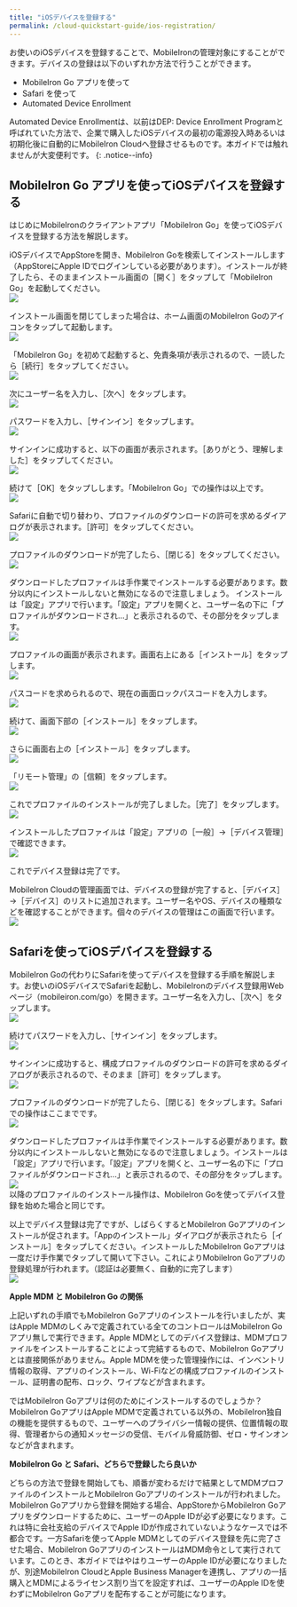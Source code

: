 ```yaml
---
title: "iOSデバイスを登録する"
permalink: /cloud-quickstart-guide/ios-registration/
---
```

お使いのiOSデバイスを登録することで、MobileIronの管理対象にすることができます。デバイスの登録は以下のいずれか方法で行うことができます。
- MobileIron Go アプリを使って
- Safari を使って
- Automated Device Enrollment

Automated Device Enrollmentは、以前はDEP: Device Enrollment Programと呼ばれていた方法で、企業で購入したiOSデバイスの最初の電源投入時あるいは初期化後に自動的にMobileIron Cloudへ登録させるものです。本ガイドでは触れませんが大変便利です。
{: .notice--info}

## MobileIron Go アプリを使ってiOSデバイスを登録する

はじめにMobileIronのクライアントアプリ「MobileIron Go」を使ってiOSデバイスを登録する方法を解説します。

iOSデバイスでAppStoreを開き、MobileIron Goを検索してインストールします（AppStoreにApple IDでログインしている必要があります）。インストールが終了したら、そのままインストール画面の［開く］をタップして「MobileIron Go」を起動してください。  
![](/assets/cloud-quickstart-guide/images/3E68E195-6450-428F-9143-2FA84C9D2028.png)

インストール画面を閉じてしまった場合は、ホーム画面のMobileIron Goのアイコンをタップして起動します。  
![](/assets/cloud-quickstart-guide/images/342969C0-7C33-43C4-B340-B18EC389A747.png)

「MobileIron Go」を初めて起動すると、免責条項が表示されるので、一読したら［続行］をタップしてください。  
![](/assets/cloud-quickstart-guide/images/9382F4ED-B27B-44D6-B183-49BE9B97DE95.png)

次にユーザー名を入力し、［次へ］をタップします。  
![](/assets/cloud-quickstart-guide/images/B1447284-5F74-4DFB-9EDF-E1943B2E4E04.png)

パスワードを入力し、［サインイン］をタップします。  
![](/assets/cloud-quickstart-guide/images/A1E9172E-F096-44FC-AAD8-3B3EE84B30D4.png)

サインインに成功すると、以下の画面が表示されます。［ありがとう、理解しました］をタップしてください。  
![](/assets/cloud-quickstart-guide/images/4D6671BB-3AD3-434C-A3A3-E6A30FC955AA.png)

続けて［OK］をタップしします。「MobileIron Go」での操作は以上です。  
![](/assets/cloud-quickstart-guide/images/BFE05BBC-A06E-4428-88B8-E6B07FD6331E.png)

Safariに自動で切り替わり、プロファイルのダウンロードの許可を求めるダイアログが表示されます。［許可］をタップしてください。  
![](/assets/cloud-quickstart-guide/images/6E65BA7C-73C7-4EBF-A0FC-90209E95E325.png)

プロファイルのダウンロードが完了したら、［閉じる］をタップしてください。  
![](/assets/cloud-quickstart-guide/images/35773E2D-FC7C-4422-B258-24E597AFCD03.png)

ダウンロードしたプロファイルは手作業でインストールする必要があります。数分以内にインストールしないと無効になるので注意しましょう。
インストールは「設定」アプリで行います。「設定」アプリを開くと、ユーザー名の下に「プロファイルがダウンロードされ…」と表示されるので、その部分をタップします。  
![](/assets/cloud-quickstart-guide/images/A6FA7CF8-6466-4779-9084-53C8540B9361.png)

プロファイルの画面が表示されます。画面右上にある［インストール］をタップします。  
![](/assets/cloud-quickstart-guide/images/C7A6A60F-B5BE-47F0-A4CC-F43D329888DA.png)

パスコードを求められるので、現在の画面ロックパスコードを入力します。  
![](/assets/cloud-quickstart-guide/images/E4403864-3F3D-4CC9-BF24-9A433350318D.png)

続けて、画面下部の［インストール］をタップします。  
![](/assets/cloud-quickstart-guide/images/5AFDEA59-34C3-4960-8EAF-72C3B8860DC1.png)

さらに画面右上の［インストール］をタップします。  
![](/assets/cloud-quickstart-guide/images/974AD3D0-DF9B-45C7-B92B-7BCDC0FC5EA1.png)

「リモート管理」の［信頼］をタップします。  
![](/assets/cloud-quickstart-guide/images/8AE4C1F8-B6CC-4106-B0AC-E1BC4673085C.png)

これでプロファイルのインストールが完了しました。［完了］をタップします。  
![](/assets/cloud-quickstart-guide/images/606C69AD-EECB-43E8-A9AB-5E8C109310F1.png)

インストールしたプロファイルは「設定」アプリの［一般］→［デバイス管理］で確認できます。  
![](/assets/cloud-quickstart-guide/images/A7B82FE8-9682-45E7-AE77-B71F05B79965.png)

これでデバイス登録は完了です。

MobileIron Cloudの管理画面では、デバイスの登録が完了すると、［デバイス］→［デバイス］のリストに追加されます。ユーザー名やOS、デバイスの種類などを確認することができます。個々のデバイスの管理はこの画面で行います。  
![](/assets/cloud-quickstart-guide/images/928C1980-EC48-4C53-AC57-F9925B3F2DC2.png)


## Safariを使ってiOSデバイスを登録する

MobileIron Goの代わりにSafariを使ってデバイスを登録する手順を解説します。お使いのiOSデバイスでSafariを起動し、MobileIronのデバイス登録用Webページ（mobileiron.com/go）を開きます。ユーザー名を入力し、［次へ］をタップします。  
![](/assets/cloud-quickstart-guide/images/50FF167D-7249-4E4A-AC51-3B8916B47D06.png)

続けてパスワードを入力し、［サインイン］をタップします。  
![](/assets/cloud-quickstart-guide/images/C8238A83-FECA-45C5-8240-725E2982C1A1.png)

サインインに成功すると、構成プロファイルのダウンロードの許可を求めるダイアログが表示されるので、そのまま［許可］をタップします。  
![](/assets/cloud-quickstart-guide/images/C756947D-3E8F-4EBA-B279-9BB7D6C5E149.png)

プロファイルのダウンロードが完了したら、［閉じる］をタップします。Safariでの操作はここまでです。  
![](/assets/cloud-quickstart-guide/images/9187FE36-E060-4A2F-BB07-06EE83E606DF.png)

ダウンロードしたプロファイルは手作業でインストールする必要があります。数分以内にインストールしないと無効になるので注意しましょう。インストールは「設定」アプリで行います。「設定」アプリを開くと、ユーザー名の下に「プロファイルがダウンロードされ…」と表示されるので、その部分をタップします。  
![](/assets/cloud-quickstart-guide/images/7D6455C4-ED91-4067-8A0F-89E31A938241.png)  
以降のプロファイルのインストール操作は、MobileIron Goを使ってデバイス登録を始めた場合と同じです。

以上でデバイス登録は完了ですが、しばらくするとMobileIron Goアプリのインストールが促されます。「Appのインストール」ダイアログが表示されたら［インストール］をタップしてください。インストールしたMobileIron Goアプリは一度だけ手作業でタップして開いて下さい。これによりMobileIron Goアプリの登録処理が行われます。（認証は必要無く、自動的に完了します）  
![](/assets/cloud-quickstart-guide/images/342969C0-7C33-43C4-B340-B18EC389A747.png)

<div class="notice--info">
<p><strong>Apple MDM と MobileIron Go の関係</strong></p>

<p>上記いずれの手順でもMobileIron Goアプリのインストールを行いましたが、実はApple MDMのしくみで定義されている全てのコントロールはMobileIron Goアプリ無しで実行できます。Apple MDMとしてのデバイス登録は、MDMプロファイルをインストールすることによって完結するもので、MobileIron Goアプリとは直接関係がありません。Apple MDMを使った管理操作には、インベントリ情報の取得、アプリのインストール、Wi-Fiなどの構成プロファイルのインストール、証明書の配布、ロック、ワイプなどが含まれます。</p>

<p>ではMobileIron Goアプリは何のためにインストールするのでしょうか？
MobileIron GoアプリはApple MDMで定義されている以外の、MobileIron独自の機能を提供するもので、ユーザーへのプライバシー情報の提供、位置情報の取得、管理者からの通知メッセージの受信、モバイル脅威防御、ゼロ・サインオンなどが含まれます。</p>
</div>

<div class="notice--info">
<p><strong>MobileIron Go と Safari、どちらで登録したら良いか</strong></p>

<p>どちらの方法で登録を開始しても、順番が変わるだけで結果としてMDMプロファイルのインストールとMobileIron Goアプリのインストールが行われました。MobileIron Goアプリから登録を開始する場合、AppStoreからMobileIron Goアプリをダウンロードするために、ユーザーのApple IDが必ず必要になります。これは特に会社支給のデバイスでApple IDが作成されていないようなケースでは不都合です。一方Safariを使ってApple MDMとしてのデバイス登録を先に完了させた場合、MobileIron GoアプリのインストールはMDM命令として実行されています。このとき、本ガイドではやはりユーザーのApple IDが必要になりましたが、別途MobileIron CloudとApple Business Managerを連携し、アプリの一括購入とMDMによるライセンス割り当てを設定すれば、ユーザーのApple IDを使わずにMobileIron Goアプリを配布することが可能になります。</p>
</div>
